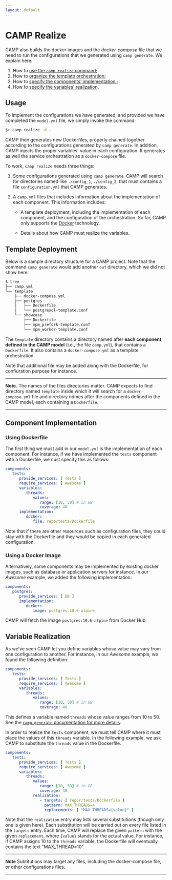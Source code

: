 ```yaml
---
layout: default
---
```


# CAMP Realize

CAMP also builds the docker images and the *docker-compose* file that
we need to run the configurations that we generated using `camp
generate`. We explain here:
 1. How to [use the `camp realize` command](#usage);
 2. How to [organize the template orchestration](#template);
 3. How to [specify the components' implementation ](#implementation); 
 4. How to [specify the variables' realization](#variables).


## Usage
<a name="usage"/>

To implement the configurations we have generated, and provided we
have completed the `model.yml` file, we simply invoke the command:

```bash
$> camp realize -d .
```

CAMP then generates new Dockerfiles, properly chained together
according to the configurations generated by `camp generate`. In
addition, CAMP injects the proper variables' value in each
configuration. It generates as well the service orchestration as a
`docker-compose` file.

To work, `camp realize` needs three things:

 1. Some configurations generated using `camp generate`. CAMP will
	search for directories named like `./config_1`, `./config_2`, that
	must contains a file `configuration.yml` that CAMP generates.

 1. A `camp.yml` files that includes information about the
	implementation of each component. This information includes:

	* A template deployment, including the implementation of each
	  component, and the configuration of the orchestration. So far,
	  CAMP only supports the [Docker](https://www.docker.com/)
	  technology.

	* Details about how CAMP must realize the variables.


## Template Deployment
<a name="template"/>

Below is a sample directory structure for a CAMP project. Note that
the command `camp generate` would add another `out` directory, which
we did not show here.

```bash
$ tree 
├── camp.yml
└── template
    ├── docker-compose.yml
    ├── postgres
    │   ├── Dockerfile
    │   └── postgresql-template.conf
    └── showcase
        ├── Dockerfile
        ├── mpm_prefork-template.conf
        └── mpm_worker-template.conf
```

The `template` directory contains a directory named after **each
component defined in the CAMP model** (i.e., the file `camp.yml`),
that contains a `Dockerfile`. It also contains a `docker-compose.yml`
as a template orchestration.

Note that additional file may be added along with the Dockerfile, for
confiuration purpose for instance.

--- 

**Note.** The names of the files directories matter. CAMP expects to
find directory named `template` inside which it will search for a
`docker-compose.yml` file and directory ndmes after the components
defined in the CAMP model, each containing a `Dockerfile`.

---


## Component Implementation
<a name="implementation"/>

### Using Dockerfile
<a name="docker-file"/>

The first thing we must add in our `model.yml` is the implementation of
each component. For instance, if we have implemented the `tests`
component with a Dockerfile, we nust specify this as follows:

```yaml
components:
   tests:
      provide_services: [ Tests ]
      require_services: [ Awesome ]
      variables:
         threads:
            values:
               range: [10, 50] # in GB
               coverage: 40
      implementation:
         docker:
            file: repo/tests/Dockerfile
```

Note that if there are other resources such as configuration files,
they could stay with the Dockerfile and they would be copied in each
generated configuration.

### Using a Docker Image
<a name="docker-image"/>

Alternatively, some components may be implemented by existing docker
images, such as database or application servers for instance. In our
*Awesome* example, we added the following implementation:

```yaml
components:
   postgres:
      provide_services: [ DB ]
      implementation:
         docker:
            image: postgres:10.6-alpine
```
CAMP will fetch the image `postgres:10.6-alpine` from Docker Hub.


## Variable Realization
<a name="variables"/>

As we've seen CAMP let you define variables  whose value
may vary from one configuration to another. For instance, in our
*Awesome* example, we found the following definition:

```yaml
components:
   tests:
      provide_services: [ Tests ]
      require_services: [ Awesome ]
      variables:
         threads:
            values:
               range: [10, 50] # in GB
               coverage: 40
```

This defines a variable named `threads` whose value ranges from 10
to 50. See the [`camp generate` documentation for more
details](generate.html).

In order to realize the `tests` component, we must tell CAMP where
it must place the values of this `threads` variable. In the following
example, we ask CAMP to substitute the `threads` value in the
Dockerfile.

```yaml
components:
   tests:
      provide_services: [ Tests ]
      require_services: [ Awesome ]
      variables:
         threads:
            values:
               range: [10, 50] # in GB
               coverage: 40
            realization:
               - targets: [ repor/tests/Dockerfile ]
                 pattern: MAX_THREADS=4
                 replacements: [ "MAX_THREADS={value}" ]
```

Note that the `realization` entry may lists several substitutions
(though only one is given here). Each substitution will be carried out
on every file listed in the `targets` entry. Each time, CAMP will
replace the given `pattern` with the given `replacement`, where
`{value}` stands for the actual value. For instance, if CAMP
assigns 10 to the `threads` variable, the Dockerfile will eventually
contains the text "MAX_THREAD=10".

---

**Note** Subtitutions may target any files, including the
docker-compose file, or other configurations files.

---
